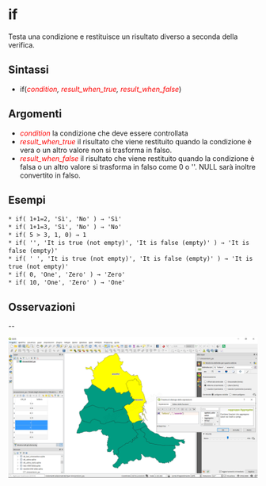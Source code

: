 # if

Testa una condizione e restituisce un risultato diverso a seconda della verifica.

## Sintassi

* if(*<span style="color:red;">condition</span>, <span style="color:red;">result_when_true</span>, <span style="color:red;">result_when_false</span>*)

## Argomenti

* *<span style="color:red;">condition</span>* la condizione che deve essere controllata
* *<span style="color:red;">result_when_true</span>* il risultato che viene restituito quando la condizione è vera o un altro valore non si trasforma in falso.
* *<span style="color:red;">result_when_false</span>* il risultato che viene restituito quando la condizione è falsa o un altro valore si trasforma in falso come 0 o ''. NULL sarà inoltre convertito in falso.

## Esempi
```
* if( 1+1=2, 'Sì', 'No' ) → 'Sì'
* if( 1+1=3, 'Sì', 'No' ) → 'No'
* if( 5 > 3, 1, 0) → 1
* if( '', 'It is true (not empty)', 'It is false (empty)' ) → 'It is false (empty)'
* if( ' ', 'It is true (not empty)', 'It is false (empty)' ) → 'It is true (not empty)'
* if( 0, 'One', 'Zero' ) → 'Zero'
* if( 10, 'One', 'Zero' ) → 'One'
```

## Osservazioni

--

![](/img/condizioni/if1.png)
